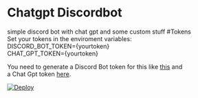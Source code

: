 # Chatgpt Discordbot
simple discord bot with chat gpt and some custom stuff
#Tokens  
Set your tokens in the enviroment variables:  
DISCORD_BOT_TOKEN={yourtoken}  
CHAT_GPT_TOKEN={yourtoken}  

You need to generate a Discord Bot token for this like [this](https://github.com/reactiflux/discord-irc/wiki/Creating-a-discord-bot-&-getting-a-token) and  
a Chat Gpt token [here](https://beta.openai.com/account/api-keys).  

[![Deploy](https://www.herokucdn.com/deploy/button.svg)](https://heroku.com/deploy)